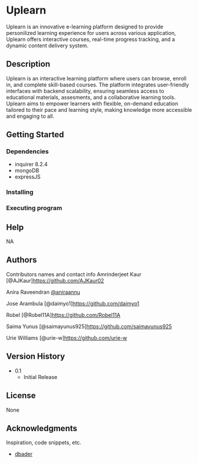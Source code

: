 # Uplearn
Uplearn is an innovative e-learning platform designed to provide personilized learning experience for users across various application, Uplearn offers interactive courses, real-time progress tracking, and a dynamic content delivery system.
## Description
Uplearn is an interactive learning platform where users can browse, enroll in, and complete skill-based courses. The  platform integrates user-friendly interfaces with backend scalability, ensuring seamless access to educational materials, assesments, and a collaborative learning tools. Uplearn aims to empower learners with flexible, on-demand education tailored to their pace and learning style, making knowledge more accessible and engaging to all.

## Getting Started

### Dependencies

* inquirer 8.2.4
* mongoDB
* expressJS

### Installing

### Executing program



## Help

NA

## Authors

Contributors names and contact info
Amrinderjeet Kaur
[@AJKaur]https://github.com/AJKaur02

Anira Raveendran
[@aniraannu](https://github.com/aniraannu)

Jose Arambula
[@daimyo1]https://github.com/daimyo1

Robel
[@Robel11A]https://github.com/Robel11A

Saima Yunus
[@saimayunus925]https://github.com/saimayunus925

Urie Williams
[@urie-w]https://github.com/urie-w


## Version History

* 0.1
    * Initial Release

## License

None

## Acknowledgments

Inspiration, code snippets, etc.

* [dbader](https://github.com/dbader/readme-template)